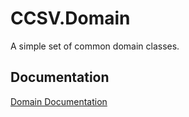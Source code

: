 # CCSV.Domain

A simple set of common domain classes.

## Documentation

[Domain Documentation](https://github.com/yacineMTB/dingllm.nvim?tab=readme-ov-file#documentation "Domain Documentation")
